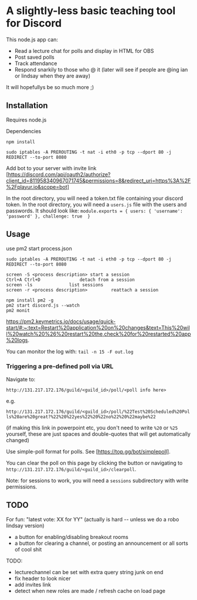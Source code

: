 # A slightly-less basic teaching tool for Discord
This node.js app can:
- Read a lecture chat for polls and display in HTML for OBS
- Post saved polls
- Track attendance
- Respond snarkily to those who @ it (later will see if people are @ing ian or lindsay when they are away)

It will hopefullys be so much more ;)

## Installation
Requires node.js

Dependencies

`npm install`

`sudo iptables -A PREROUTING -t nat -i eth0 -p tcp --dport 80 -j REDIRECT --to-port 8080`

Add bot to your server with invite link
[https://discord.com/api/oauth2/authorize?client_id=811958340967071745&permissions=8&redirect_uri=https%3A%2F%2Fplayur.io&scope=bot]

In the root directory, you will need a token.txt file containing your discord token.
In the root directory, you will need a `users.js` file with the users and passwords. It should look like:
`module.exports = {
    users: { 'username': 'password' },
    challenge: true 
}`

## Usage

use pm2 start process.json

`sudo iptables -A PREROUTING -t nat -i eth0 -p tcp --dport 80 -j REDIRECT --to-port 8080`

```
screen -S <process description>	start a session
Ctrl+A Ctrl+D				detach from a session
screen -ls				list sessions
screen -r <process description>	        reattach a session
```

```
npm install pm2 -g
pm2 start discord.js --watch
pm2 monit
```
https://pm2.keymetrics.io/docs/usage/quick-start/#:~:text=Restart%20application%20on%20changes&text=This%20will%20watch%20%26%20restart%20the,check%20for%20restarted%20app%20logs.

You can monitor the log with:
`tail -n 15 -F out.log`

### Triggering a pre-defined poll via URL
Navigate to:

`http://131.217.172.176/guild/<guild_id>/poll/<poll info here>`

e.g.

`http://131.217.172.176/guild/<guild_id>/poll/%22Test%20Scheduled%20Polls%20are%20great?%22%20%22yes%22%20%22no%22%20%22maybe%22`

(if making this link in powerpoint etc, you don't need to write `%20` or `%25` yourself, these are just spaces and double-quotes that will get automatically changed)

Use simple-poll format for polls. See [https://top.gg/bot/simplepoll].

You can clear the poll on this page by clicking the button or navigating to `http://131.217.172.176/guild/<guild_id>/clearpoll`.

Note: for sessions to work, you will need a `sessions` subdirectory with write permissions.

## TODO
For fun: "latest vote: XX for YY" (actually is hard -- unless we do a robo lindsay version)

- a button for enabling/disabling breakout rooms
- a button for clearing a channel, or posting an announcement or all sorts of cool shit


TODO:
- lecturechannel can be set with extra query string junk on end
- fix header to look nicer
- add invites link
- detect when new roles are made / refresh cache on load page
